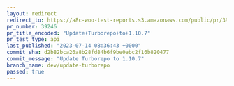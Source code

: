 ```yaml
---
layout: redirect
redirect_to: https://a8c-woo-test-reports.s3.amazonaws.com/public/pr/39246/api/index.html
pr_number: 39246
pr_title_encoded: "Update+Turborepo+to+1.10.7"
pr_test_type: api
last_published: "2023-07-14 08:36:43 +0000"
commit_sha: d2b82bca26a8b28fd84b6f9be0ebc2f16b820477
commit_message: "Update Turborepo to 1.10.7"
branch_name: dev/update-turborepo
passed: true
---
```

